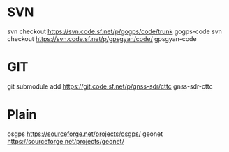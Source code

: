 # SVN
svn checkout https://svn.code.sf.net/p/gogps/code/trunk gogps-code
svn checkout https://svn.code.sf.net/p/gpsgyan/code/ gpsgyan-code

# GIT
git submodule add https://git.code.sf.net/p/gnss-sdr/cttc gnss-sdr-cttc

# Plain
osgps https://sourceforge.net/projects/osgps/
geonet https://sourceforge.net/projects/geonet/
